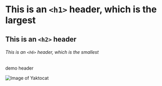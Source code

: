 # This is an `<h1>` header, which is the largest

## This is an `<h2>` header

###### This is an `<h6>` header, which is the smallest

demo header

![Image of Yaktocat](https://octodex.github.com/images/yaktocat.png)
